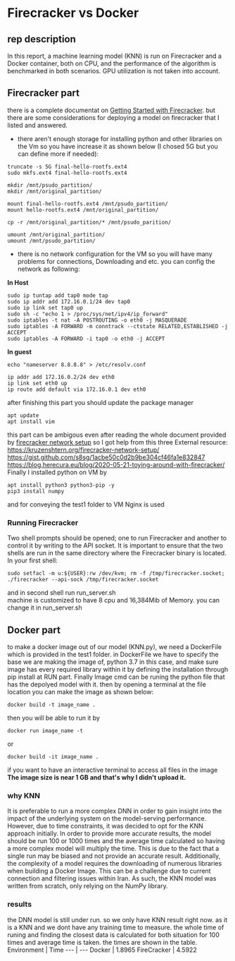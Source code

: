 # Firecracker vs Docker
## rep description
In this report, a machine learning model (KNN) is run on Firecracker and a Docker container, both on CPU, and the performance of the algorithm is benchmarked in both scenarios. GPU utilization is not taken into account.

## Firecracker part
there is a complete documentat on [Getting Started with Firecracker](https://github.com/firecracker-microvm/firecracker/blob/main/docs/getting-started.md#getting-started-with-firecracker). but there are some considerations for deploying a model on firecracker that I listed and answered.
- there aren't enough storage for installing python and other libraries on the Vm so you have increase it as shown below (I chosed 5G but you can define more if needed):
 ```
truncate -s 5G final-hello-rootfs.ext4
sudo mkfs.ext4 final-hello-rootfs.ext4

mkdir /mnt/psudo_partition/
mkdir /mnt/original_partition/

mount final-hello-rootfs.ext4 /mnt/psudo_partition/
mount hello-rootfs.ext4 /mnt/original_partition/

cp -r /mnt/original_partition/* /mnt/psudo_parition/

umount /mnt/original_partition/
umount /mnt/psudo_partition/
 ```
- there is no network configuration for the VM so you will have many problems for connections, Downloading and etc. you can config the network as following:

**In Host**
```
sudo ip tuntap add tap0 mode tap
sudo ip addr add 172.16.0.1/24 dev tap0
sudo ip link set tap0 up
sudo sh -c "echo 1 > /proc/sys/net/ipv4/ip_forward"
sudo iptables -t nat -A POSTROUTING -o eth0 -j MASQUERADE
sudo iptables -A FORWARD -m conntrack --ctstate RELATED,ESTABLISHED -j ACCEPT
sudo iptables -A FORWARD -i tap0 -o eth0 -j ACCEPT
```
**In guest**
```
echo "nameserver 8.8.8.8" > /etc/resolv.conf  

ip addr add 172.16.0.2/24 dev eth0
ip link set eth0 up
ip route add default via 172.16.0.1 dev eth0
```
after finishing this part you should update the package manager
```
apt update
apt install vim
```
this part can be ambigous even after reading the whole document provided by [firecracker network setup](https://github.com/firecracker-microvm/firecracker/blob/main/docs/network-setup.md) so I got help from this three External resource:
https://kruzenshtern.org/firecracker-network-setup/  
https://gist.github.com/s8sg/1acbe50c0d2b9be304cf46fa1e832847  
https://blog.herecura.eu/blog/2020-05-21-toying-around-with-firecracker/  
Finally I installed python on VM by
```
apt install python3 python3-pip -y
pip3 install numpy
```
and for conveying the test1 folder to VM Nginx is used

### Running Firecracker
Two shell prompts should be opened; one to run Firecracker and another to control it by writing to the API socket. It is important to ensure that the two shells are run in the same directory where the Firecracker binary is located.  
In your first shell:
```
sudo setfacl -m u:${USER}:rw /dev/kvm; rm -f /tmp/firecracker.socket; ./firecracker --api-sock /tmp/firecracker.socket
```
and in second shell run run_server.sh  
machine is customized to have 8 cpu and 16,384Mib of Memory. you can change it in run_server.sh 

## Docker part
to make a docker image out of our model (KNN.py), we need a DockerFile which is provided in the test1 folder. in DockerFile we have to specify the base we are making the image of, python 3.7 in this case, and make sure image has every required library within it by defining the installation through pip install at RUN part. Finally Image cmd can be runing the python file that has the depolyed model with it. then by opening a terminal at the file location you can make the image as shown below:
```
docker build -t image_name .
```
then you will be able to run it by 
```
docker run image_name -t
```
or 
```
docker build -it image_name .
```
if you want to have an interactive terminal to access all files in the image  
**The image size is near 1 GB and that's why I didn't upload it.** 
### why KNN
It is preferable to run a more complex DNN in order to gain insight into the impact of the underlying system on the model-serving performance. However, due to time constraints, it was decided to opt for the KNN approach initially. In order to provide more accurate results, the model should be run 100 or 1000 times and the average time calculated so having a more complex model will multiply the time. This is due to the fact that a single run may be biased and not provide an accurate result. Additionally, the complexity of a model requires the downloading of numerous libraries when building a Docker Image. This can be a challenge due to current connection and filtering issues within Iran. As such, the KNN model was written from scratch, only relying on the NumPy library.

### results
the DNN model is still under run. so we only have KNN result right now. as it is a KNN and we dont have any training time to measure. the whole time of runing and finding the closest data is calculated for both situation for 100 times and average time is taken. the times are shown in the table.
Environment | Time 
--- | --- 
Docker | 1.8965
FireCracker | 4.5922
